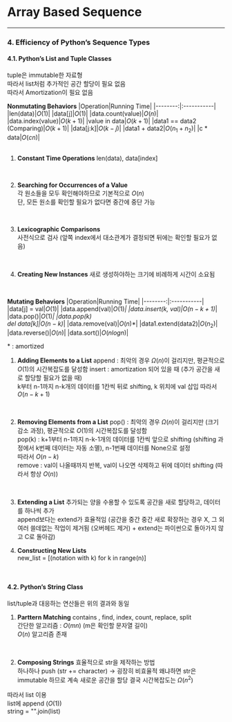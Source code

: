 # Array Based Sequence

- - -

### 4. Efficiency of Python’s Sequence Types

#### 4.1. Python’s List and Tuple Classes
tuple은 immutable한 자료형  
따라서 list처럼 추가적인 공간 할당이 필요 없음  
따라서 Amortization이 필요 없음 

**Nonmutating Behaviors**
|Operation|Running Time|
|--------:|:-----------|
|len(data)|$O(1)$|
|data[j]|$O(1)$|
|data.count(value)|$O(n)$|
|data.index(value)|$O(k + 1)$|
|value in data|$O(k + 1)$|
|data1 == data2<br>(Comparing)|$O(k + 1)$|
|data[j:k]|$O(k - j)$|
|data1 + data2|$O(n_1 + n_2)$|
|c * data|$O(cn)$|  
<br>    

1. **Constant Time Operations**
len(data), data[index]  
<br>

2. **Searching for Occurrences of a Value**    
각 원소들을 모두 확인해야하므로 기본적으로 $O(n)$   
단, 모든 원소를 확인할 필요가 없다면 중간에 중단 가능   
<br>

3. **Lexicographic Comparisons**   
사전식으로 검사 (앞쪽 index에서 대소관계가 결정되면 뒤에는 확인할 필요가 없음)  
<br>

4. **Creating New Instances**
새로 생성하야하는 크기에 비례하게 시간이 소요됨 
<br>

**Mutating Behaviors**
|Operation|Running Time|
|--------:|:-----------|
|data[j] = val|$O(1)$|
|data.append(val)|$O(1)$*|
|data.insert(k, val)|$O(n - k + 1)$*|
|data.pop()|$O(1)$*|
|data.pop(k)<br>del data[k]|$O(n - k)$*|
|data.remove(val)|$O(n)$*|
|data1.extend(data2)|$O(n_2)$|
|data.reverse()|$O(n)$|
|data.sort()|$O(nlogn)$|

\* : amortized
<br>

1. **Adding Elements to a List**
append : 최악의 경우 $\Omega(n)$이 걸리지만, 평균적으로 $O(1)$의 시간복잡도를 달성함 
insert : amortization 되어 있을 때 (추가 공간을 새로 할당할 필요가 없을 때)  
k부터 n-1까지 n-k개의 데이터를 1칸씩 뒤로 shifting, k 위치에 val 삽입 
따라서 $O(n-k+1)$   
<br>

2. **Removing Elements from a List**
pop() : 최악의 경우 $\Omega(n)$이 걸리지만 (크기 감소 과정), 평균적으로 $O(1)$의 시간복잡도를 달성함    
pop(k) : k+1부터 n-1까지 n-k-1개의 데이터를 1칸씩 앞으로 shifting (shifting 과정에서 k번째 데이터는 자동 소멸), n-1번째 데이터를 None으로 설정  
따라서 $O(n - k)$   
remove : val이 나올때까지 반복, val이 나오면 삭제하고 뒤에 데이터 shifting (따라서 항상 $O(n)$) 
<br>

3. **Extending a List**
추가되는 양을 수용할 수 있도록 공간을 새로 할당하고, 데이터를 하나씩 추가   
append보다는 extend가 효율적임 (공간을 중간 중간 새로 확장하는 경우 X, 그 외 여러 쓸데없는 작업이 제거됨 (오버헤드 제거) + extend는 파이썬으로 돌아가지 않고 C로 돌아감)   

4. **Constructing New Lists**   
new_list = [(notation with k) for k in range(n)]    

<br>

#### 4.2. Python’s String Class
list/tuple과 대응하는 연산들은 위의 결과와 동일 
1. **Parttern Matching**
contains , find, index, count, replace, split   
간단한 알고리즘 : $O(mn)$ (m은 확인할 문자열 길이)     
$O(n)$ 알고리즘 존재    
<br>    

2. **Composing Strings**
효율적으로 str을 제작하는 방법  
하나하나 push (str += character) -> 굉장히 비효율적 
왜냐하면 str은 immutable 하므로 계속 새로운 공간을 할당 
결국 시간복잡도는 $\Omega(n^2)$ 
    
따라서 list 이용    
list에 append ($O(1)$)  
string = "".join(list)  